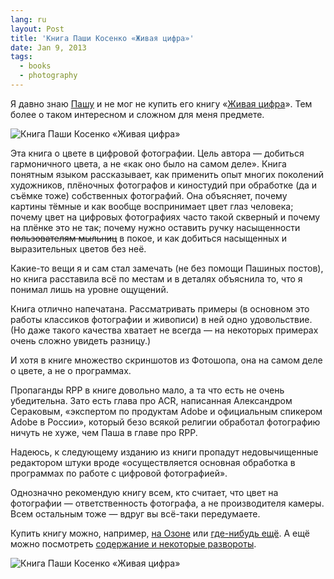 ```yaml
---
lang: ru
layout: Post
title: 'Книга Паши Косенко «Живая цифра»'
date: Jan 9, 2013
tags:
  - books
  - photography
---
```


Я давно знаю [Пашу](http://pavel-kosenko.livejournal.com/) и не мог не купить его книгу «[Живая цифра](http://www.ozon.ru/context/detail/id/19415674/?partner=sapegin)». Тем более о таком интересном и сложном для меня предмете.

![Книга Паши Косенко «Живая цифра»](upload://kosenko-book.png)

Эта книга о цвете в цифровой фотографии. Цель автора — добиться гармоничного цвета, а не «как оно было на самом деле». Книга понятным языком рассказывает, как применить опыт многих поколений художников, плёночных фотографов и киностудий при обработке (да и съёмке тоже) собственных фотографий. Она объясняет, почему картины тёмные и как вообще воспринимает цвет глаз человека; почему цвет на цифровых фотографиях часто такой скверный и почему на плёнке это не так; почему нужно оставить ручку насыщенности ~~пользователям мыльниц~~ в покое, и как добиться насыщенных и выразительных цветов без неё.

<!--more-->

Какие-то вещи я и сам стал замечать (не без помощи Пашиных постов), но книга расставила всё по местам и в деталях объяснила то, что я понимал лишь на уровне ощущений.

Книга отлично напечатана. Рассматривать примеры (в основном это работы классиков фотографии и живописи) в ней одно удовольствие. (Но даже такого качества хватает не всегда — на некоторых примерах очень сложно увидеть разницу.)

И хотя в книге множество скриншотов из Фотошопа, она на самом деле о цвете, а не о программах.

Пропаганды RPP в книге довольно мало, а та что есть не очень убедительна. Зато есть глава про ACR, написанная Александром Сераковым, «экспертом по продуктам Adobe и официальным спикером Adobe в России», который безо всякой религии обработал фотографию ничуть не хуже, чем Паша в главе про RPP.

Надеюсь, к следующему изданию из книги пропадут недовычищенные редактором штуки вроде «осуществляется основная обработка в программах по работе с цифровой фотографией».

Однозначно рекомендую книгу всем, кто считает, что цвет на фотографии — ответственность фотографа, а не производителя камеры. Всем остальным тоже — вдруг вы всё-таки передумаете.

Купить книгу можно, например, [на Озоне](http://www.ozon.ru/context/detail/id/19415674/?partner=sapegin) или [где-нибудь ещё](http://pavel-kosenko.livejournal.com/444989.html). А ещё можно посмотреть [содержание и некоторые развороты](http://pavel-kosenko.livejournal.com/444288.html).

![Книга Паши Косенко «Живая цифра»](upload://f80bf9a6500e11e283e322000a9f1948-7.jpg)
